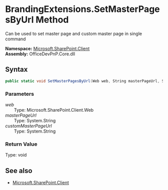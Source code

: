 # BrandingExtensions.SetMasterPagesByUrl Method  
Can be used to set master page and custom master page in single command  

**Namespace:** [Microsoft.SharePoint.Client](Microsoft.SharePoint.Client.md)  
**Assembly:** OfficeDevPnP.Core.dll  
## Syntax
```C#
public static void SetMasterPagesByUrl(Web web, String masterPageUrl, String customMasterPageUrl)
```
### Parameters
*web*  
&emsp;&emsp;Type: Microsoft.SharePoint.Client.Web  
*masterPageUrl*  
&emsp;&emsp;Type: System.String  
*customMasterPageUrl*  
&emsp;&emsp;Type: System.String  
### Return Value
Type: void  

## See also
- [Microsoft.SharePoint.Client](Microsoft.SharePoint.Client.md)
